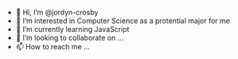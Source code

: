 - 👋 Hi, I’m @jordyn-crosby
- 👀 I’m interested in Computer Science as a protential major for me
- 🌱 I’m currently learning JavaScript
- 💞️ I’m looking to collaborate on ...
- 📫 How to reach me ...

<!---
jordyn-crosby/jordyn-crosby is a ✨ special ✨ repository because its `README.md` (this file) appears on your GitHub profile.
You can click the Preview link to take a look at your changes.
--->
